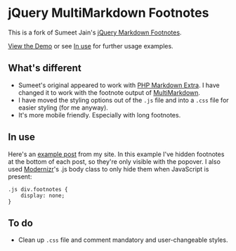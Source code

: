 jQuery MultiMarkdown Footnotes
==============================

This is a fork of Sumeet Jain's [jQuery Markdown Footnotes].

[View the Demo] or see [In use](#in-use) for further usage examples.

## What's different ##

* Sumeet's original appeared to work with [PHP Markdown Extra]. I have changed it to work with the footnote output of [MultiMarkdown].
* I have moved the styling options out of the `.js` file and into a `.css` file for easier styling (for me anyway).
* It's more mobile friendly. Especially with long footnotes.

## In use ##

Here's an [example post] from my site. In this example I've hidden footnotes at the bottom of each post, so they're only visible with the popover. I also used [Modernizr]'s .js body class to only hide them when JavaScript is present:

	.js div.footnotes {
		display: none;
	}

## To do ##

* Clean up `.css` file and comment mandatory and user-changeable styles.


[jQuery Markdown Footnotes]: http://sumeetjain.com/jquery-markdown-footnotes/
[PHP Markdown Extra]: http://michelf.ca/projects/php-markdown/extra/
[MultiMarkdown]: http://fletcherpenney.net/multimarkdown/
[View the Demo]: http://andytlr.github.com/jquery-multimarkdown-footnotes/
[example post]: http://andytaylor.me/2011/07/09/simple-2d-dock-modification/
[Modernizr]: http://modernizr.com